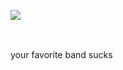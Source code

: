 ![](https://komarev.com/ghpvc/?username=beaverhollow&label=punks&style=flat-square&color=231617&base=19264)


<a href="https://rentry.co/daron" title="rentry"><img src="https://files.catbox.moe/tia4yz.png" width="77" height="16"></a>
⠀⠀⠀<a href="https://axlrose.atabook.org/" title="atabook"><img src="https://files.catbox.moe/wuu1a3.png" width="77" height="16"></a>⠀⠀⠀<a href="https://dmsob.straw.page/" title="strawpage"><img src="https://files.catbox.moe/8b6mr8.png" width="86" height="16"></a>

your favorite band sucks
